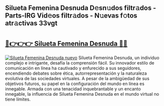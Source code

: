 ## Silueta Femenina Desnuda D𝚎sn𝚞dos filtr𝚊dos - Parts-IRG Vid𝚎os filtr𝚊dos - N𝚞evas f𝚘tos atr𝚊ctivas 33vgt

# <h2><a href="http://mb92842.tromn.icu/?c=Silueta+Femenina+Desnuda">🔗👉👉👉 Silueta Femenina Desnuda 🔗🔗</a></h2>

[![Silueta Femenina Desnuda nuevo](https://i.imgur.com/pEAQMta.gif)](http://mb92842.tromn.icu/?c=Silueta+Femenina+Desnuda)
Silueta Femenina Desnuda, un individuo complejo e intrigante, desafía la comprensión fácil. Su innovador estilo de comunicación en línea ha cautivado y enfurecido a sus seguidores, encendiendo debates sobre ética, autorrepresentación y la naturaleza evolutiva de las sociedades virtuales. A pesar de la ambigüedad de sus objetivos futuros, su papel en la configuración del mundo en línea es innegable. Armada con una tenacidad inquebrantable y un encanto innegable, la influencia de Silueta Femenina Desnuda en el mundo virtual no tiene límites.
